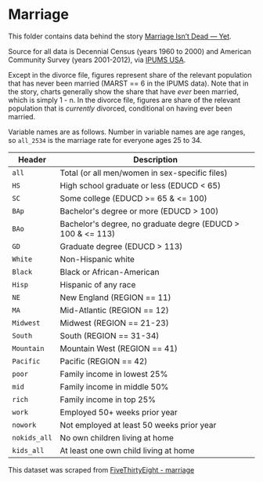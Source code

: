 # Marriage

This folder contains data behind the story [Marriage Isn’t Dead — Yet](http://fivethirtyeight.com/features/marriage-isnt-dead-yet/).

Source for all data is Decennial Census (years 1960 to 2000) and American Community Survey (years 2001-2012), via [IPUMS USA](https://usa.ipums.org/usa/cite.shtml).

Except in the divorce file, figures represent share of the relevant population that has never been married (MARST == 6 in the IPUMS data). Note that in the story, charts generally show the share that have *ever* been married, which is simply 1 - n. In the divorce file, figures are share of the relevant population that is *currently* divorced, conditional on having ever been married.

Variable names are as follows. Number in variable names are age ranges, so `all_2534` is the marriage rate for everyone ages 25 to 34.

Header | Description
---|---------
`all` | Total (or all men/women in sex-specific files)
`HS` | High school graduate or less (EDUCD < 65)
`SC` | Some college (EDUCD >= 65 & <= 100)
`BAp` | Bachelor's degree or more (EDUCD > 100)
`BAo` | Bachelor's degree, no graduate degre (EDUCD > 100 & <= 113)
`GD` | Graduate degree (EDUCD > 113)
`White` | Non-Hispanic white
`Black` | Black or African-American
`Hisp` | Hispanic of any race
`NE` | New England (REGION == 11)
`MA` | Mid-Atlantic (REGION == 12)
`Midwest` | Midwest (REGION == 21-23)
`South` | South (REGION == 31-34)
`Mountain` | Mountain West (REGION == 41)
`Pacific` | Pacific (REGION == 42)
`poor` | Family income in lowest 25%
`mid` | Family income in middle 50%
`rich` | Family income in top 25%
`work` | Employed 50+ weeks prior year
`nowork` | Not employed at least 50 weeks prior year
`nokids_all` | No own children living at home
`kids_all` | At least one own child living at home

This dataset was scraped from [FiveThirtyEight - marriage](https://github.com/fivethirtyeight/data/tree/master/marriage)